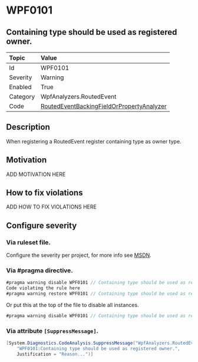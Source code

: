 # WPF0101
## Containing type should be used as registered owner.

| Topic    | Value
| :--      | :--
| Id       | WPF0101
| Severity | Warning
| Enabled  | True
| Category | WpfAnalyzers.RoutedEvent
| Code     | [RoutedEventBackingFieldOrPropertyAnalyzer](https://github.com/DotNetAnalyzers/WpfAnalyzers/blob/master/WpfAnalyzers/Analyzers/RoutedEventBackingFieldOrPropertyAnalyzer.cs)

## Description

When registering a RoutedEvent register containing type as owner type.

## Motivation

ADD MOTIVATION HERE

## How to fix violations

ADD HOW TO FIX VIOLATIONS HERE

<!-- start generated config severity -->
## Configure severity

### Via ruleset file.

Configure the severity per project, for more info see [MSDN](https://msdn.microsoft.com/en-us/library/dd264949.aspx).

### Via #pragma directive.
```C#
#pragma warning disable WPF0101 // Containing type should be used as registered owner.
Code violating the rule here
#pragma warning restore WPF0101 // Containing type should be used as registered owner.
```

Or put this at the top of the file to disable all instances.
```C#
#pragma warning disable WPF0101 // Containing type should be used as registered owner.
```

### Via attribute `[SuppressMessage]`.

```C#
[System.Diagnostics.CodeAnalysis.SuppressMessage("WpfAnalyzers.RoutedEvent", 
    "WPF0101:Containing type should be used as registered owner.", 
    Justification = "Reason...")]
```
<!-- end generated config severity -->